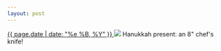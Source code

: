 ```yaml
---
layout: post
---
```


<p>
  <a href="/384">
    <time>{{ page.date | date: "%e %B, %Y" }}</time>
  </a>
  <a href="/384"><img src="{{ site.assets_url }}/384.jpg"/></a>
  <span>Hanukkah present: an 8" chef's knife!</span>
</p>
